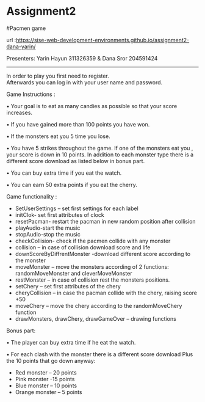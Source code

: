 # Assignment2
 
#Pacmen game

url :https://sise-web-development-environments.github.io/assignment2-dana-yarin/

Presenters: Yarin Hayun 311326359 & Dana Sror 204591424

______________________________________________________________________


In order to play you first need to register.	
Afterwards you can log in with your user name and password.

Game  Instructions :

•	Your goal is to eat as many candies as possible so that your score increases.

•	If you have gained more than 100 points you have won.

•	If the monsters eat you 5 time you lose.

•	You have 5 strikes throughout the game. If one of the monsters eat you , your score is down in 10 points. In addition to each monster type there is a different score download as listed below  in bonus part.

•	You can buy extra time if you eat the watch.

•	You can earn 50 extra points if you eat the cherry.


 Game functionality :
-	SetUserSettings – set first settings for each label
-	initClok- set first attributes of clock
-	resetPacman- restart the pacman in new random position after collision 
-	playAudio-start the music
-	stopAudio-stop the music
-	checkCollision- check if the pacmen collide with any monster
-	collision – in case of collision download score and life
-	downScoreByDiffrentMonster -download different score according to the monster
-	moveMonster – move the monsters according of 2 functions: randomMoveMonster and cleverMoveMonster 
-	restMonster – in case of collision rest the monsters positions.
-	setChery – set first attributes of the chery
-	cheryCollision – in case the pacman collide with the chery, raising score +50
-	moveChery – move the chery according to the randomMoveChery function
-	drawMonsters, drawChery, drawGameOver – drawing functions

Bonus part:

•	The player can buy extra time if he eat the watch.

•	For each clash with the monster there is a different score download Plus the 10 points that go down anyway:
-	Red monster – 20 points
-	Pink monster -15 points
-	Blue monster – 10 points
-	Orange monster – 5 points

